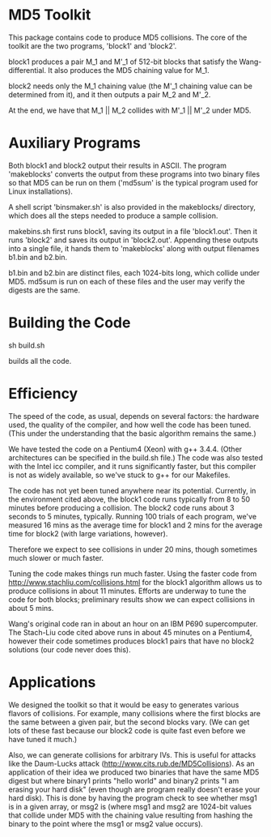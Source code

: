 
MD5 Toolkit
===========

This package contains code to produce MD5 collisions.  The core of the
toolkit are the two programs, 'block1' and 'block2'.

block1 produces a pair M_1 and M'_1 of 512-bit blocks that satisfy the
Wang-differential.  It also produces the MD5 chaining value for M_1.

block2 needs only the M_1 chaining value (the M'_1 chaining value can
be determined from it), and it then outputs a pair M_2 and M'_2.  

At the end, we have that M_1 || M_2  collides with  M'_1 || M'_2
under MD5.


Auxiliary Programs
==================

Both block1 and block2 output their results in ASCII.  The program
'makeblocks' converts the output from these programs into two binary
files so that MD5 can be run on them ('md5sum' is the typical program
used for Linux installations).

A shell script 'binsmaker.sh' is also provided in the makeblocks/
directory, which does all the steps needed to produce a sample collision.

makebins.sh first runs block1, saving its output in a file 'block1.out'.
Then it runs 'block2' and saves its output in 'block2.out'.  Appending
these outputs into a single file, it hands them to 'makeblocks' along
with output filenames b1.bin and b2.bin.

b1.bin and b2.bin are distinct files, each 1024-bits long, which collide
under MD5.  md5sum is run on each of these files and the user may verify
the digests are the same.


Building the Code
=================

sh build.sh

builds all the code.



Efficiency
==========

The speed of the code, as usual, depends on several factors: the hardware
used, the quality of the compiler, and how well the code has been tuned.
(This under the understanding that the basic algorithm remains the same.)

We have tested the code on a Pentium4 (Xeon) with g++ 3.4.4.  (Other
architectures can be specified in the build.sh file.)  The code
was also tested with the Intel icc compiler, and it runs significantly
faster, but this compiler is not as widely available, so we've stuck
to g++ for our Makefiles.

The code has not yet been tuned anywhere near its potential.  Currently,
in the environment cited above, the block1 code runs typically from 8 to
50 minutes before producing a collision.  The block2 code runs about 3 seconds
to 5 minutes, typically.  Running 100 trials of each program, we've 
measured 16 mins as the average time for block1 and 2 mins for the average
time for block2 (with large variations, however).

Therefore we expect to see collisions in under 20 mins, though sometimes
much slower or much faster.

Tuning the code makes things run much faster.  Using the faster code from
http://www.stachliu.com/collisions.html
for the block1 algorithm allows us to produce collisions in about 11 minutes.
Efforts are underway to tune the code for both blocks; preliminary results
show we can expect collisions in about 5 mins.

Wang's original code ran in about an hour on an IBM P690 supercomputer.
The Stach-Liu code cited above runs in about 45 minutes on a Pentium4,
however their code sometimes produces block1 pairs that have no block2
solutions (our code never does this).


Applications
============

We designed the toolkit so that it would be easy to generates various
flavors of collisions.  For example, many collisions where the first
blocks are the same between a given pair, but the second blocks vary.
(We can get lots of these fast because our block2 code is quite fast
even before we have tuned it much.)

Also, we can generate collisions for arbitrary IVs.  This is useful for
attacks like the Daum-Lucks attack (http://www.cits.rub.de/MD5Collisions).
As an application of their idea we produced two binaries that have the
same MD5 digest but where binary1 prints "hello world" and binary2 
prints "I am erasing your hard disk" (even though are program really doesn't
erase your hard disk).  This is done by having the program check to see
whether msg1 is in a given array, or msg2 is (where msg1 and msg2 are 
1024-bit values that collide under MD5 with the chaining value resulting
from hashing the binary to the point where the msg1 or msg2 value occurs).